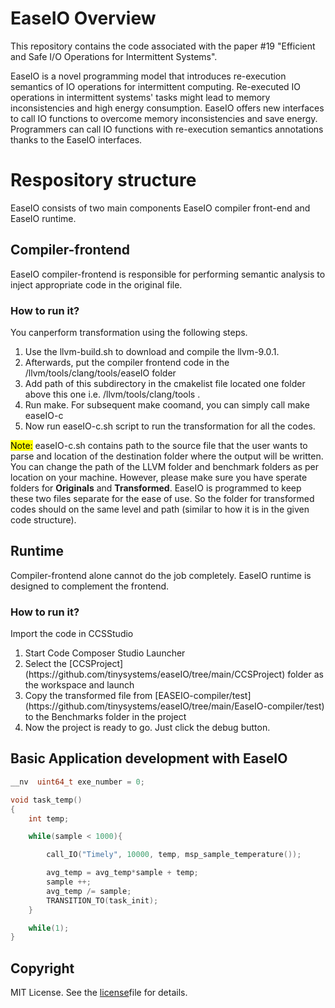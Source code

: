
# EaseIO Overview
This repository contains the code associated with the paper #19 "Efficient and Safe I/O Operations for Intermittent Systems".

EaseIO is a novel programming model that introduces re-execution semantics of IO operations for intermittent computing. Re-executed IO operations in intermittent systems' tasks might lead to memory inconsistencies and high energy consumption. EaseIO offers new interfaces to call IO functions to overcome memory inconsistencies and save energy. Programmers can call IO functions with re-execution semantics annotations thanks to the EaseIO interfaces. 
# Respository structure
<p>EaseIO consists of two main components EaseIO compiler front-end and EaseIO runtime.</p>
 
## Compiler-frontend
EaseIO compiler-frontend is responsible for performing semantic analysis to inject appropriate code in the original file. 

### How to run it?
You canperform transformation using the following steps.
<ol>
  <li>Use the llvm-build.sh to download and compile the llvm-9.0.1.</li>
  <li>Afterwards, put the compiler frontend code in the /llvm/tools/clang/tools/easeIO folder</li>
  <li>Add path of this subdirectory in the cmakelist file located one folder above this one i.e. /llvm/tools/clang/tools .</li>
  <li>Run make. For subsequent make coomand, you can simply call make easeIO-c</li>
  <li>Now run easeIO-c.sh script to run the transformation for all the codes.</li>
</ol>

<mark>Note:</mark> easeIO-c.sh contains path to the source file that the user wants to parse and location of the destination folder where the output will be written. 
You can change the path of the LLVM folder and benchmark folders as per location on your machine. However, please make sure you have sperate folders for <b>Originals</b> and <b>Transformed</b>. EaseIO is programmed to keep these two files separate for the ease of use. So the folder for transformed codes should on the same level and path (similar to how it is in the given code structure).

## Runtime
Compiler-frontend alone cannot do the job completely. EaseIO runtime is designed to complement the frontend.  

### How to run it?
Import the code in CCSStudio

<ol>
  <li>Start Code Composer Studio Launcher</li>
  <li>Select the [CCSProject](https://github.com/tinysystems/easeIO/tree/main/CCSProject) folder as the workspace and launch</li>
  <li>Copy the transformed file from [EASEIO-compiler/test](https://github.com/tinysystems/easeIO/tree/main/EaseIO-compiler/test) to the Benchmarks folder in the project</li>
  <li>Now the project is ready to go. Just click the debug button.</li> 
</ol>

<!---
## Getting Started

For ease-of-use, we have transformed the code for Single timely operation. 
-->
## Basic Application development with EaseIO
```c
__nv  uint64_t exe_number = 0;

void task_temp()
{
    int temp;

    while(sample < 1000){

        call_IO("Timely", 10000, temp, msp_sample_temperature());

        avg_temp = avg_temp*sample + temp;
        sample ++;
        avg_temp /= sample;
        TRANSITION_TO(task_init);
    }

    while(1);
}

```

## Copyright
MIT License. See the [license](https://github.com/tinysystems/easeIO/blob/main/LICENSE.txt)file for details.
 
<!---

### Acknowledgements {#custom-id}
Software dependencies
LLVM 9.0.1

Hardware Dependencies
MSP430FR5969 boards

### Setup

run the llvm-build.sh 

Software dependencies
LLVM 9.0.1

Hardware Dependencies
MSP430FR5969 boards
-->


